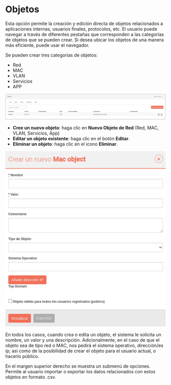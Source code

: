 # Objetos

Esta opción permite la creación y edición directa de objetos relacionados a aplicaciones internas, usuarios finales, protocolos, etc. El usuario puede navegar a través de diferentes pestañas que corresponden a las categorías de objetos que se pueden crear. Si desea ubicar los objetos de una manera más eficiente, puede usar el navegador.

Se pueden crear tres categorías de objetos:

- Red
- MAC
- VLAN
- Servicios
- APP

![Objetos: lista de objetos](images/ch07_img021_es.png)

- **Cree un nuevo objeto**: haga clic en **Nuevo Objeto de Red** (Red, MAC, VLAN, Servicios, App)
- **Editar un objeto existente**: haga clic en el botón **Editar**.
- **Eliminar un objeto**: haga clic en el icono **Eliminar**.

![Objetos: lista de objetos](images/ch07_img034_es.png)

En todos los casos, cuando crea o edita un objeto, el sistema le solicita un nombre, un valor y una descripción.
Adicionalmente, en el caso de que el objeto sea de tipo red o MAC, nos pedirá el sistema operativo, dirección/es ip; así como de la posibilidad de crear el objeto para el usuario actual, o hacerlo público.

En el margen superior derecho se muestra un submenú de opciones. Permite al usuario importar o exportar los datos relacionados con estos objetos en formato .csv.
